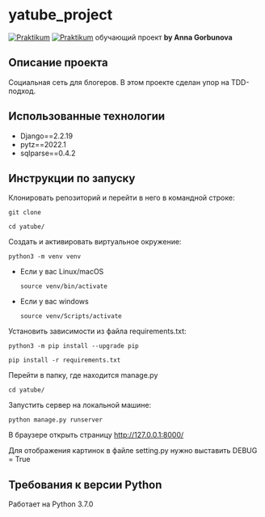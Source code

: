 # yatube_project

[![Praktikum](https://yastatic.net/q/logoaas/v2/%D0%AF%D0%BD%D0%B4%D0%B5%D0%BA%D1%81.svg?circle=black&color=000&first=white)](https://practicum.yandex.ru/profile/backend-developer/) [![Praktikum](https://yastatic.net/q/logoaas/v2/%D0%9F%D1%80%D0%B0%D0%BA%D1%82%D0%B8%D0%BA%D1%83%D0%BC.svg?color=000)](https://practicum.yandex.ru/profile/backend-developer/)
обучающий проект **by Anna Gorbunova**

## Описание проекта
Социальная сеть для блогеров. В этом проекте сделан упор на TDD-подход.

## Использованные технологии
- Django==2.2.19
- pytz==2022.1
- sqlparse==0.4.2

## Инструкции по запуску
Клонировать репозиторий и перейти в него в командной строке:

```
git clone 
```

```
cd yatube/
```

Cоздать и активировать виртуальное окружение:

```
python3 -m venv venv
```

* Если у вас Linux/macOS

    ```
    source venv/bin/activate
    ```

* Если у вас windows

    ```
    source venv/Scripts/activate
    ```

Установить зависимости из файла requirements.txt:

```
python3 -m pip install --upgrade pip
```

```
pip install -r requirements.txt
```

Перейти в папку, где находится manage.py
```
cd yatube/
```

Запустить сервер на локальной машине:
```
python manage.py runserver
```
В браузере открыть страницу http://127.0.0.1:8000/

Для отображения картинок в файле setting.py нужно выставить DEBUG = True

## Требования к версии Python
Работает на Python 3.7.0



